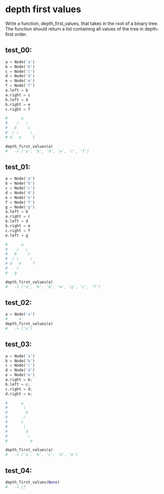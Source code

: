 # depth first values

Write a function, depth_first_values, that takes in the root of a binary tree. The function should return a list containing all values of the tree in depth-first order.


## test_00:

```python
a = Node('a')
b = Node('b')
c = Node('c')
d = Node('d')
e = Node('e')
f = Node('f')        
a.left = b
a.right = c
b.left = d
b.right = e
c.right = f

#      a
#    /   \
#   b     c
#  / \     \
# d   e     f

depth_first_values(a)
#   -> ['a', 'b', 'd', 'e', 'c', 'f']
```

## test_01:

```python
a = Node('a')
b = Node('b')
c = Node('c')
d = Node('d')
e = Node('e')
f = Node('f')
g = Node('g')
a.left = b
a.right = c
b.left = d
b.right = e
c.right = f
e.left = g

#      a
#    /   \
#   b     c
#  / \     \
# d   e     f
#    /
#   g

depth_first_values(a)
#   -> ['a', 'b', 'd', 'e', 'g', 'c', 'f']
```

## test_02:

```python
a = Node('a')
#     a
depth_first_values(a) 
#   -> ['a']
```

## test_03:

```python
a = Node('a')
b = Node('b')
c = Node('c')
d = Node('d')
e = Node('e')
a.right = b;
b.left = c;
c.right = d;
d.right = e;

#      a
#       \
#        b
#       /
#      c
#       \
#        d
#         \
#          e

depth_first_values(a) 
#   -> ['a', 'b', 'c', 'd', 'e']
```

## test_04:

```python
depth_first_values(None) 
#   -> []
```